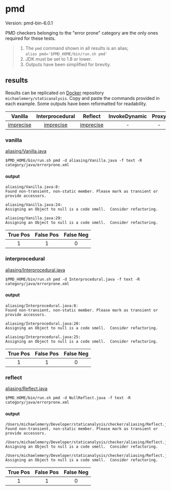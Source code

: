 # pmd

Version: pmd-bin-6.0.1

PMD checkers belonging to the "error prone" category are the only ones required for these tests.

> 1. The `pmd` command shown in all results is an alias; <br>
> `alias pmd='$PMD_HOME/bin/run.sh pmd'`
> 2. JDK must be set to 1.8 or lower.
> 3. Outputs have been simplified for brevity.

## results

Results can be replicated on [Docker](https://docs.docker.com/docker-hub/) repository `michaelemery/staticanalysis`. Copy and paste the commands provided in each example. Some outputs have been reformatted for readability.

| Vanilla | Interprocedural | Reflect | InvokeDynamic | Proxy |
| :---: | :---: | :---: | :---: | :---: |
| [imprecise](https://github.com/michaelemery/staticanalysis/blob/master/checker/aliasing/pmd.md#vanilla) | [imprecise](https://github.com/michaelemery/staticanalysis/blob/master/checker/aliasing/pmd.md#interprocedural) |[imprecise](https://github.com/michaelemery/staticanalysis/blob/master/checker/aliasing/pmd.md#reflect) | - | - |

### vanilla

[aliasing/Vanilla.java](https://github.com/michaelemery/staticanalysis/blob/master/checker/aliasing/Vanilla.java)

```
$PMD_HOME/bin/run.sh pmd -d aliasing/Vanilla.java -f text -R category/java/errorprone.xml
```

#### output
```
aliasing/Vanilla.java:8:  
Found non-transient, non-static member. Please mark as transient or provide accessors.

aliasing/Vanilla.java:24:  
Assigning an Object to null is a code smell.  Consider refactoring.

aliasing/Vanilla.java:29:  
Assigning an Object to null is a code smell.  Consider refactoring.
```

| True Pos | False Pos | False Neg |
| :---: | :---: | :---: |
| 1 | 1 | 0 |

### interprocedural

[aliasing/Interprocedural.java](https://github.com/michaelemery/staticanalysis/blob/master/checker/aliasing/Interprocedural.java)

```
$PMD_HOME/bin/run.sh pmd -d Interprocedural.java -f text -R category/java/errorprone.xml
```

#### output
```
aliasing/Interprocedural.java:8:   
Found non-transient, non-static member. Please mark as transient or provide accessors.

aliasing/Interprocedural.java:20:  
Assigning an Object to null is a code smell.  Consider refactoring.

aliasing/Interprocedural.java:25:  
Assigning an Object to null is a code smell.  Consider refactoring.
```

| True Pos | False Pos | False Neg |
| :---: | :---: | :---: |
| 1 | 1 | 0 |

### reflect

[aliasing/Reflect.java](https://github.com/michaelemery/staticanalysis/blob/master/checker/aliasing/Reflect.java)

```
$PMD_HOME/bin/run.sh pmd -d NullReflect.java -f text -R category/java/errorprone.xml
```

#### output
```
/Users/michaelemery/Developer/staticanalysis/checker/aliasing/Reflect.java:11:   
Found non-transient, non-static member. Please mark as transient or provide accessors.

/Users/michaelemery/Developer/staticanalysis/checker/aliasing/Reflect.java:27:   
Assigning an Object to null is a code smell.  Consider refactoring.

/Users/michaelemery/Developer/staticanalysis/checker/aliasing/Reflect.java:33:   
Assigning an Object to null is a code smell.  Consider refactoring.
```

| True Pos | False Pos | False Neg |
| :---: | :---: | :---: |
| 1 | 1 | 0 |
